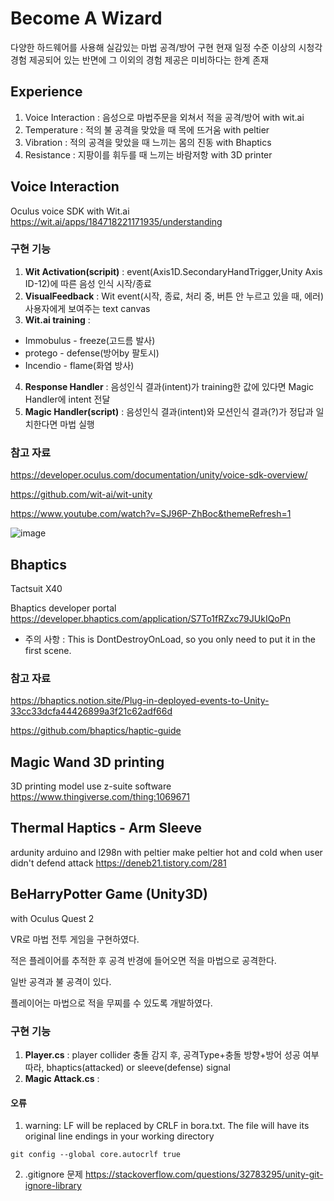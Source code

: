 # Become A Wizard
다양한 하드웨어를 사용해 실감있는 마법 공격/방어 구현
현재 일정 수준 이상의 시청각 경험 제공되어 있는 반면에 그 이외의 경험 제공은 미비하다는 한계 존재

## Experience
1. Voice Interaction : 음성으로 마법주문을 외쳐서 적을 공격/방어 with wit.ai 
2. Temperature : 적의 불 공격을 맞았을 때 목에 뜨거움 with peltier
3. Vibration : 적의 공격을 맞았을 때 느끼는 몸의 진동 with Bhaptics
4. Resistance : 지팡이를 휘두를 때 느끼는 바람저항 with 3D printer
   
## Voice Interaction
Oculus voice SDK with Wit.ai
https://wit.ai/apps/184718221171935/understanding

### 구현 기능
1. **Wit Activation(scripit)** : event(Axis1D.SecondaryHandTrigger,Unity Axis ID-12)에 따른 음성 인식 시작/종료 
3. **VisualFeedback** :  Wit event(시작, 종료, 처리 중, 버튼 안 누르고 있을 때, 에러) 사용자에게 보여주는 text canvas
4. **Wit.ai training** : 

  * Immobulus - freeze(고드름 발사)
  * protego - defense(방어by 팔토시)
  * Incendio - flame(화염 방사)
 
4. **Response Handler** : 음성인식 결과(intent)가 training한 값에 있다면 Magic Handler에 intent 전달   
5. **Magic Handler(script)** : 음성인식 결과(intent)와 모션인식 결과(?)가 정답과 일치한다면 마법 실행

### 참고 자료
https://developer.oculus.com/documentation/unity/voice-sdk-overview/

https://github.com/wit-ai/wit-unity

https://www.youtube.com/watch?v=SJ96P-ZhBoc&themeRefresh=1

![image](https://github.com/ImmersiveContentsTeam1/BeHarryPotter/assets/81574359/ea1daac2-dd64-427c-a56d-8d866db5094e)

## Bhaptics
Tactsuit X40

Bhaptics developer portal
https://developer.bhaptics.com/application/S7To1fRZxc79JUkIQoPn

* 주의 사항 : This is DontDestroyOnLoad, so you only need to put it in the first scene.

### 참고 자료
https://bhaptics.notion.site/Plug-in-deployed-events-to-Unity-33cc33dcfa44426899a3f21c62adf66d

https://github.com/bhaptics/haptic-guide

## Magic Wand 3D printing
3D printing model
use z-suite software
https://www.thingiverse.com/thing:1069671

## Thermal Haptics - Arm Sleeve 
ardunity
arduino and l298n with peltier
make peltier hot and cold when user didn't defend attack
https://deneb21.tistory.com/281

## BeHarryPotter Game (Unity3D)
with Oculus Quest 2

VR로 마법 전투 게임을 구현하였다. 

적은 플레이어를 추적한 후 공격 반경에 들어오면 적을 마법으로 공격한다. 

일반 공격과 불 공격이 있다. 

플레이어는 마법으로 적을 무찌를 수 있도록 개발하였다.

### 구현 기능
1. **Player.cs** : player collider 충돌 감지 후, 공격Type+충돌 방향+방어 성공 여부 따라, bhaptics(attacked) or sleeve(defense) signal
2. **Magic Attack.cs** : 


#### 오류
1. warning: LF will be replaced by CRLF in bora.txt. The file will have its original line endings in your working directory
```
git config --global core.autocrlf true
```

2. .gitignore 문제
https://stackoverflow.com/questions/32783295/unity-git-ignore-library





